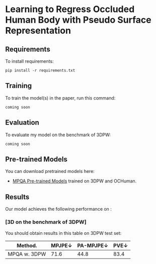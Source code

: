 

# Learning to Regress Occluded Human Body with Pseudo Surface Representation




## Requirements

To install requirements:

```setup
pip install -r requirements.txt
```



## Training

To train the model(s) in the paper, run this command:

```train
coming soon
```



## Evaluation

To evaluate my model on the benchmark of 3DPW:

```eval
coming soon
```




## Pre-trained Models

You can download pretrained models here:

- [MPQA Pre-trained Models](https://drive.google.com/file/d/1WojbZvLfGFS8OzcRplwPIw2EeRWiGNd_/view?usp=sharing) trained on 3DPW and OCHuman. 



## Results

Our model achieves the following performance on :

### [3D  on the benchmark of 3DPW]

You should obtain results in this table on 3DPW test set:

| Method.            |    MPJPE↓       |    PA-MPJPE↓   |      PVE↓     |
| ------------------ |---------------- | -------------- | ------------- |
| MPQA w. 3DPW       |     71.6        |      44.8      |      83.4     |


